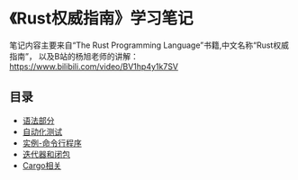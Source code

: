 # 《Rust权威指南》学习笔记
笔记内容主要来自“The Rust Programming Language”书籍,中文名称“Rust权威指南”，
以及B站的杨旭老师的讲解：https://www.bilibili.com/video/BV1hp4y1k7SV

## 目录
* [语法部分](基础语法.md)
* [自动化测试](自动化测试.md)
* [实例-命令行程序](实例-命令行程序.md)
* [迭代器和闭包](迭代器和闭包.md)
* [Cargo相关](cargo.md)
